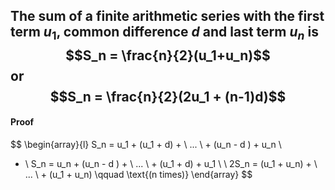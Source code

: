 The sum of a finite arithmetic series with the first term $u_1$, common difference $d$ and last term $u_n$ is
$$S_n = \frac{n}{2}(u_1+u_n)$$
or
$$S_n = \frac{n}{2}(2u_1 + (n-1)d)$$
---
#### Proof
$$
\begin{array}{l}
S_n = u_1 + (u_1 + d) + \ ... \ + (u_n - d ) + u_n \\
+ \\
S_n = u_n + (u_n - d ) + \ ... \ + (u_1 + d) + u_1 \\ 
\\
2S_n = (u_1 + u_n) + \ ... \ + (u_1 + u_n) \qquad \text{(n times)}
\end{array}
$$
